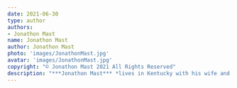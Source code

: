```yaml
---
date: 2021-06-30
type: author
authors:
- Jonathon Mast
name: Jonathon Mast
author: Jonathon Mast
photo: 'images/JonathonMast.jpg'
avatar: 'images/JonathonMast.jpg'
copyright: "© Jonathon Mast 2021 All Rights Reserved"
description: "***Jonathon Mast*** *lives in Kentucky with his wife and an insanity of children. (A group of children is called an insanity. Trust me.) His short stories appear in numerous anthologies and magazines. His first novel, *The Keeper of Tales*, is currently out from Dark Owl Press, and you can find Jon at [his website](https://jonathonmastauthor.com/).*"
---
```


